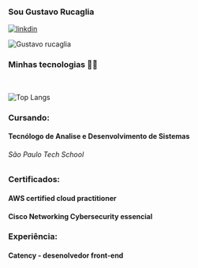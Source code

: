 
### Sou Gustavo Rucaglia 

[![linkdin](https://img.shields.io/badge/LinkedIn-0077B5?style=for-the-badge&logo=linkedin&logoColor=white)](https://www.linkedin.com/in/gustavo-rucaglia-bozetti-santiago-031888248/)

![Gustavo rucaglia](https://github-readme-stats.vercel.app/api?username=gustavoRucaglia&show_icons=true&theme=radical)


### Minhas tecnologias 🧑‍💻
<br>

![Top Langs](https://github-readme-stats.vercel.app/api/top-langs/?username=gustavoRucaglia&layout=compact)

<h3>Cursando:</h3>

 <h4>Tecnólogo de Analise e Desenvolvimento de Sistemas</h4>
<h6>São Paulo Tech School</h6>

<h3>Certificados:</h3>
 <h4> AWS certified cloud practitioner</h4>
 <h4> Cisco Networking Cybersecurity essencial</h4>

<h3>Experiência:</h3>
 <h4> Catency - desenolvedor front-end</h4>
